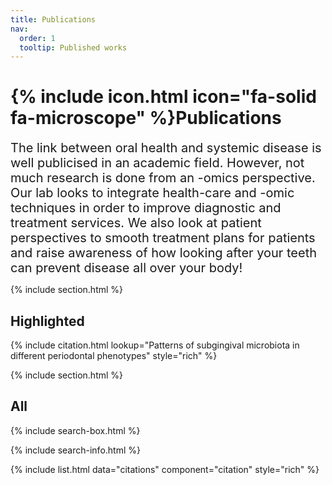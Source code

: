 ```yaml
---
title: Publications
nav:
  order: 1
  tooltip: Published works
---
```


# {% include icon.html icon="fa-solid fa-microscope" %}Publications
<span style="font-size: 20px;">
The link between oral health and systemic disease is well publicised in an academic field. However, not much research is done from an -omics perspective. Our lab looks to integrate health-care and -omic techniques in order to improve diagnostic and treatment services. We also look at patient perspectives to smooth treatment plans for patients and raise awareness of how looking after your teeth can prevent disease all over your body!
</span>

{% include section.html %}

## Highlighted

{% include citation.html lookup="Patterns of subgingival microbiota in different periodontal phenotypes" style="rich" %}

{% include section.html %}

## All

{% include search-box.html %}

{% include search-info.html %}

{% include list.html data="citations" component="citation" style="rich" %}
